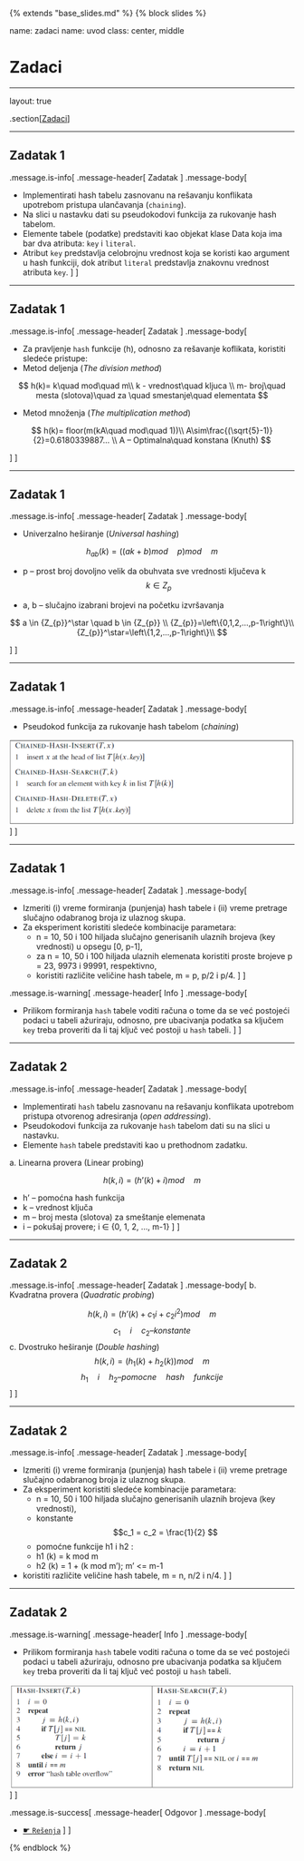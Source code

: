 {% extends "base_slides.md" %}
{% block slides %}

name: zadaci
name: uvod 
class: center, middle

# Zadaci

---
layout: true

.section[[Zadaci](#sadrzaj)]

---

## Zadatak 1

.message.is-info[
.message-header[
Zadatak
]
.message-body[
- Implementirati hash tabelu zasnovanu na rešavanju konflikata upotrebom pristupa ulančavanja (`chaining`). 
- Na slici u nastavku dati su pseudokodovi funkcija za rukovanje hash tabelom. 
- Elemente tabele (podatke) predstaviti kao objekat klase Data koja ima bar dva atributa: `key` i `literal`. 
- Atribut `key` predstavlja celobrojnu vrednost koja se koristi kao argument u hash funkciji, dok atribut `literal` predstavlja znakovnu vrednost atributa `key`.
]
]

---
## Zadatak 1

.message.is-info[
.message-header[
Zadatak
]
.message-body[
- Za pravljenje `hash` funkcije (h), odnosno za rešavanje koflikata, koristiti sledeće pristupe:
- Metod deljenja (*The division method*)

<p>

$$ h(k)= k\quad mod\quad  m\\ k - vrednost\quad kljuca \\ m- broj\quad mesta (slotova)\quad za \quad smestanje\quad elementata $$
  
</p>

- Metod množenja (*The multiplication method*)

<p>

$$ h(k)= floor(m(kA\quad mod\quad 1))\\ A\sim\frac{(\sqrt{5}-1)}{2}=0.6180339887... \\ A – Optimalna\quad konstana (Knuth) $$
  
</p>
]
]

---
## Zadatak 1

.message.is-info[
.message-header[
Zadatak
]
.message-body[
- Univerzalno heširanje (*Universal hashing*)

$$ h_{ab}(k)=((ak+b)mod \quad p)mod \quad m  $$
  

- p – prost broj dovoljno velik da obuhvata sve vrednosti ključeva k
 $$ k \in Z_{p} $$

- a, b – slučajno izabrani brojevi na početku izvršavanja

<p>

$$ a \in {Z_{p}}^\star \quad b \in {Z_{p}} \\ {Z_{p}}=\left\{0,1,2,...,p-1\right\}\\{Z_{p}}^\star=\left\{1,2,...,p-1\right\}\\ $$
  
</p>
]
]

---

## Zadatak 1

.message.is-info[
.message-header[
Zadatak
]
.message-body[
- Pseudokod funkcija za rukovanje hash tabelom (*chaining*)

![:scale 80%](img/z7/z1.png)
]
]

---
## Zadatak 1

.message.is-info[
.message-header[
Zadatak
]
.message-body[
- Izmeriti (i) vreme formiranja (punjenja) hash tabele i (ii) vreme pretrage slučajno odabranog broja iz ulaznog skupa. 
- Za eksperiment koristiti sledeće kombinacije parametara:
    - n = 10, 50 i 100 hiljada slučajno generisanih ulaznih brojeva (key vrednosti) u opsegu [0, p-1],
    - za n = 10, 50 i 100 hiljada ulaznih elemenata koristiti proste brojeve p = 23, 9973 i 99991, respektivno,
    - koristiti različite veličine hash tabele, m = p, p/2 i p/4.
]
]

.message.is-warning[
.message-header[
Info
]
.message-body[
- Prilikom formiranja `hash` tabele voditi računa o tome da se već postojeći podaci u tabeli ažuriraju, odnosno, pre ubacivanja podatka sa ključem `key` treba proveriti da li taj ključ već postoji u `hash` tabeli.
]
]

---
## Zadatak 2

.message.is-info[
.message-header[
Zadatak
]
.message-body[
- Implementirati `hash` tabelu zasnovanu na rešavanju konflikata upotrebom pristupa otvorenog adresiranja (*open addressing*). 
- Pseudokodovi funkcija za rukovanje `hash` tabelom dati su na slici u nastavku. 
- Elemente `hash` tabele predstaviti kao u prethodnom zadatku.

a. Linearna provera (Linear probing)

$$ h(k, i) = (h’(k) + i) mod \quad m $$

- h’ – pomoćna hash funkcija
- k – vrednost ključa
- m – broj mesta (slotova) za smeštanje elemenata
- i – pokušaj provere; i ∈ {0, 1, 2, ..., m-1}
]
]

---

## Zadatak 2

.message.is-info[
.message-header[
Zadatak
]
.message-body[
b. Kvadratna provera (*Quadratic probing*)

$$ h(k, i) = (h’(k) + c_1 i+ c_2 i^2 ) mod \quad m $$
$$ c_1 \quad i \quad c_2 – konstante $$
c. Dvostruko heširanje (*Double hashing*)
$$ h(k, i) = (h_1 (k) + h_2 (k)) mod \quad m $$
$$ h_1 \quad i \quad h_2 – pomocne \quad hash \quad funkcije $$
]
]

---

## Zadatak 2

.message.is-info[
.message-header[
Zadatak
]
.message-body[
- Izmeriti (i) vreme formiranja (punjenja) hash tabele i (ii) vreme pretrage slučajno odabranog broja iz ulaznog skupa. 
- Za eksperiment koristiti sledeće kombinacije parametara:
    - n = 10, 50 i 100 hiljada slučajno generisanih ulaznih brojeva (key vrednosti),
    - konstante $$c_1 = c_2 = \frac{1}{2} $$
    - pomoćne funkcije h1 i h2 :
    - h1 (k) = k mod m 
    - h2 (k) = 1 + (k mod m’); m’ <= m-1 
- koristiti različite veličine hash tabele, m = n, n/2 i n/4.
]
]

---

## Zadatak 2

.message.is-warning[
.message-header[
Info
]
.message-body[
- Prilikom formiranja `hash` tabele voditi računa o tome da se već postojeći podaci u tabeli ažuriraju, odnosno pre ubacivanja podatka sa ključem `key` treba proveriti da li taj ključ već postoji u `hash` tabeli.

![:scale 70%](img/z7/z2.png)
]
]

.message.is-success[
.message-header[
Odgovor
]
.message-body[
- <a target="_blank" rel="noopener noreferrer" href="../python-z7-resenja"> ☛ `Rešenja`</a>
]
]

{% endblock %}